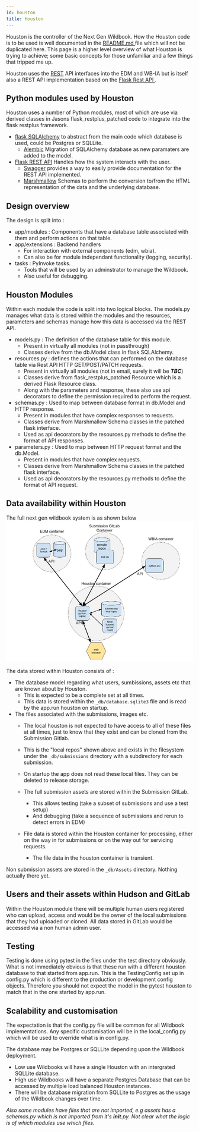 ```yaml
---
id: houston
title: Houston
---
```


Houston is the controller of the Next Gen Wildbook. How the Houston code is to be used is well documented in the  <a href="https://github.com/WildbookOrg/houston"> README.md </a> file which will not be duplicated here. This page is a higher level overview of what Houston is trying to achieve; some basic concepts for those unfamiliar and a few things that tripped me up. 

Houston uses the <a href="https://restcookbook.com/"> REST</a> API interfaces into the EDM and WB-IA but is itself also a REST API implementation based on the <a href="https://flask-restplus.readthedocs.io/en/stable/"> Flask Rest API </a>.

## Python modules used by Houston
Houston uses a number of Python modules, most of which are use via derived classes in Jasons flask_restplus_patched code to integrate into the flask restplus framework. 
   - <a href="https://flask-sqlalchemy.palletsprojects.com/en/2.x/">flask SQLAlchemy</a> to abstract from the main code which database is used, could be Postgres or SQLLite. 
       - <a href="https://alembic.sqlalchemy.org/en/latest/">Alembic</a> Migration of SQLAlchemy database as new paramaters are added to the model.
   - <a href="https://flask-restplus.readthedocs.io/en/stable/api.html"> Flask REST API</a> Handles how the system interacts with the user.
     - <a href="https://swagger.io/docs/specification/about/">Swagger</a> provides a way to easily provide documentation for the REST API implemented.
     - <a href="https://marshmallow.readthedocs.io/en/stable/why.html">Marshmallow</a> Schemas to perform the conversion to/from the HTML representation of the data and the underlying database.
   
## Design overview
The design is split into :
   - app/modules : Components that have a database table associated with them and perform actions on that table.
   - app/extensions : Backend handlers 
       - For interaction with external components (edm, wbia). 
       - Can also be for module independant functionality (logging, security).
   - tasks : PyInvoke tasks. 
       - Tools that will be used by an adminstrator to manage the Wildbook.
       - Also useful for debugging.

## Houston Modules
Within each module the code is split into two logical blocks. The models.py manages what data is stored within the modules and the resources, parameters and schemas manage how this data is accessed via the REST API.
   - models.py : The definition of the database table for this module. 
       - Present in virtually all modules (not in passthrough)
       - Classes derive from the db.Model class in flask SQLAlchemy.
   - resources.py : defines the actions that can performed on the database table via Rest API HTTP GET/POST/PATCH requests.
       - Present in virtually all modules (not in email, surely it will be <b><i>TBC</i></b>)
       - Classes derive from flask_restplus_patched Resource which is a derived Flask Resource class.
       - Along with the parameters and response, these also use api decorators to define the permission required to perform the request. 
   - schemas.py : Used to map between database format in db.Model and HTTP response.
       - Present in modules that have complex responses to requests.
       - Classes derive from Marshmallow Schema classes in the patched flask interface.
       - Used as api decorators by the resources.py methods to define the format of API responses.
   - parameters.py : Used to map between HTTP request format and the db.Model.
       - Present in modules that have complex requests.
       - Classes derive from Marshmallow Schema classes in the patched flask interface.
       - Used as api decorators by the resources.py methods to define the format of API request.

## Data availability within Houston
The full next gen wildbook system is as shown below
![next-gen_overview_nuts-n-bolts_draft.jpg](../../static/img/houston_1.jpg)

The data stored within Houston consists of :
   - The database model regarding what users, sumbissions, assets etc that are known about by Houston. 
        - This is expected to be a complete set at all times.
        - This data is stored within the `_db/database.sqlite3` file and is read by the app.run houston on startup.
   - The files associated with the submissions, images etc. 
       - The local houston is not expected to have access to all of these files at all times, just to know that they exist and can be cloned from the Submission Gitlab.
       - This is the "local repos" shown above and exists in the filesystem under the `_db/submissions` directory with a subdirectory for each submission.
       - On startup the app does not read these local files. They can be deleted to release storage.
       - The full submission assets are stored within the Submission GitLab. 
           - This allows testing (take a subset of submissions and use a test setup) 
           - And debugging (take a sequence of submissions and rerun to detect errors in EDM)
           
      - File data is stored within the Houston container for processing, either on the way in for submissions or on the way out for servicing requests. 
          - The file data in the houston container is transient. 

Non submission assets are stored in the `_db/Assets` directory. Nothing actually there yet.

## Users and their assets within Hudson and GitLab

Within the Houston module there will be multiple human users registered who can upload, access and would be the owner of the local submissions that they had uploaded or cloned. All data stored in GitLab would be accessed via a non human admin user. 

## Testing
Testing is done using pytest in the files under the test directory obviously. 
What is not immediately obvious is that these run with a different houston database to that started from app.run. This is the TestingConfig set up in config.py which is different to the production or development config objects. Therefore you should not expect the model in the pytest houston to match that in the one started by app.run. 

## Scalability and customisation

The expectation is that the config.py file will be common for all Wildbook implementations. 
Any specific customisation will be in the local_config.py which will be used to override what is in config.py.
  
The database may be Postgres or SQLLite depending upon the Wildbook deployment.
   - Low use Wildbooks will have a single Houston with an intergrated SQLLite database.
   - High use Wildbooks will have a separate Postgres Database that can be accessed by multiple load balanced Houston instances.
   - There will be database migration from SQLLite to Postgres as the usage of the Wildbook changes over time.


_*Also some modules have files that are not imported, e.g assets has a schemas.py which is not imported from it's __init__.py. Not clear what the logic is of which modules use which files.*_

